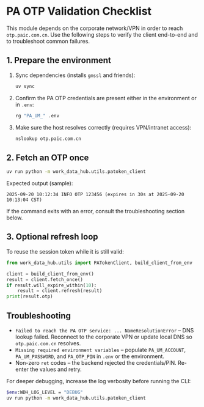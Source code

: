 # PA OTP Validation Checklist

This module depends on the corporate network/VPN in order to reach `otp.paic.com.cn`. Use the
following steps to verify the client end-to-end and to troubleshoot common failures.

## 1. Prepare the environment

1. Sync dependencies (installs `gmssl` and friends):
   ```bash
   uv sync
   ```
2. Confirm the PA OTP credentials are present either in the environment or in `.env`:
   ```bash
   rg "PA_UM_" .env
   ```
3. Make sure the host resolves correctly (requires VPN/intranet access):
   ```bash
   nslookup otp.paic.com.cn
   ```

## 2. Fetch an OTP once

```bash
uv run python -m work_data_hub.utils.patoken_client
```

Expected output (sample):

```
2025-09-20 10:12:34 INFO OTP 123456 (expires in 30s at 2025-09-20 10:13:04 CST)
```

If the command exits with an error, consult the troubleshooting section below.

## 3. Optional refresh loop

To reuse the session token while it is still valid:

```python
from work_data_hub.utils import PATokenClient, build_client_from_env

client = build_client_from_env()
result = client.fetch_once()
if result.will_expire_within(10):
    result = client.refresh(result)
print(result.otp)
```

## Troubleshooting

- `Failed to reach the PA OTP service: ... NameResolutionError` – DNS lookup failed. Reconnect
  to the corporate VPN or update local DNS so `otp.paic.com.cn` resolves.
- `Missing required environment variables` – populate `PA_UM_ACCOUNT`, `PA_UM_PASSWORD`, and
  `PA_OTP_PIN` in `.env` or the environment.
- Non-zero `ret` codes – the backend rejected the credentials/PIN. Re-enter the values and retry.

For deeper debugging, increase the log verbosity before running the CLI:

```bash
$env:WDH_LOG_LEVEL = "DEBUG"
uv run python -m work_data_hub.utils.patoken_client
```
